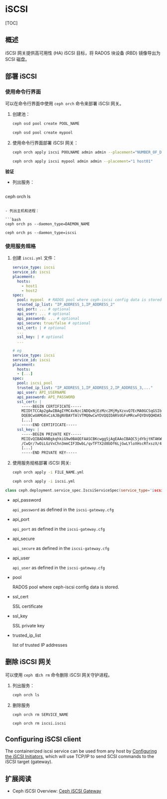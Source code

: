# iSCSI

[TOC]

## 概述

iSCSI 网关提供高可用性 (HA) iSCSI 目标，将 RADOS 块设备 (RBD) 镜像导出为 SCSI 磁盘。

## 部署 iSCSI

### 使用命令行界面

可以在命令行界面中使用 `ceph orch` 命令来部署 iSCSI 网关。

1. 创建池：

   ```bash
   ceph osd pool create POOL_NAME
   
   ceph osd pool create mypool
   ```

2. 使用命令行界面部署 iSCSI 网关：

   ```bash
   ceph orch apply iscsi POOLNAME admin admin --placement="NUMBER_OF_DAEMONS HOST_NAME_1 HOST_NAME_2"
   
   ceph orch apply iscsi mypool admin admin --placement="1 host01"
   ```


**验证**

- 列出服务：

  ```bash
ceph orch ls
  ```

- 列出主机和进程：	

  ```bash
ceph orch ps --daemon_type=DAEMON_NAME
  
  ceph orch ps --daemon_type=iscsi
  ```
### 使用服务规格

1. 创建 `iscsi.yml` 文件：

   ```yaml
   service_type: iscsi
   service_id: iscsi
   placement:
     hosts:
       - host1
       - host2
   spec:
     pool: mypool  # RADOS pool where ceph-iscsi config data is stored.
     trusted_ip_list: "IP_ADDRESS_1,IP_ADDRESS_2"
     api_port: ... # optional
     api_user: ... # optional
     api_password: ... # optional
     api_secure: true/false # optional
     ssl_cert: | # optional
     ...
     ssl_key: | # optional
     ...
   
   # eg
   service_type: iscsi
   service_id: iscsi
   placement:
     hosts:
     - [...]
   spec:
     pool: iscsi_pool
     trusted_ip_list: "IP_ADDRESS_1,IP_ADDRESS_2,IP_ADDRESS_3,..."
     api_user: API_USERNAME
     api_password: API_PASSWORD
     ssl_cert: |
       -----BEGIN CERTIFICATE-----
       MIIDtTCCAp2gAwIBAgIYMC4xNzc1NDQxNjEzMzc2MjMyXzxvQ7EcMA0GCSqGSIb3
       DQEBCwUAMG0xCzAJBgNVBAYTAlVTMQ0wCwYDVQQIDARVdGFoMRcwFQYDVQQHDA5T
       [...]
       -----END CERTIFICATE-----
     ssl_key: |
       -----BEGIN PRIVATE KEY-----
       MIIEvQIBADANBgkqhkiG9w0BAQEFAASCBKcwggSjAgEAAoIBAQC5jdYbjtNTAKW4
       /CwQr/7wOiLGzVxChn3mmCIF3DwbL/qvTFTX2d8bDf6LjGwLYloXHscRfxszX/4h
       [...]
       -----END PRIVATE KEY-----
   ```
   
2. 使用服务规格部署 iSCSI 网关:

   ```bash
   ceph orch apply -i FILE_NAME.yml
   
   ceph orch apply -i iscsi.yml
   ```

```c++
class ceph.deployment.service_spec.IscsiServiceSpec(service_type='iscsi', service_id=None, pool=None, trusted_ip_list=None, api_port=None, api_user=None, api_password=None, api_secure=None, ssl_cert=None, ssl_key=None, placement=None, unmanaged=False, preview_only=False, config=None, networks=None, extra_container_args=None, custom_configs=None)
```

- api_password

  `api_password` as defined in the `iscsi-gateway.cfg`

- api_port

  `api_port` as defined in the `iscsi-gateway.cfg`

- api_secure

  `api_secure` as defined in the `iscsi-gateway.cfg`

- api_user

  `api_user` as defined in the `iscsi-gateway.cfg`

- pool

  RADOS pool where ceph-iscsi config data is stored.

- ssl_cert

  SSL certificate

- ssl_key

  SSL private key

- trusted_ip_list

  list of trusted IP addresses

## 删除 iSCSI 网关

可以使用 `ceph 或ch rm` 命令删除 iSCSI 网关守护进程。

1. 列出服务：

   ```bash
   ceph orch ls
   ```

2. 删除服务

      ```bash
      ceph orch rm SERVICE_NAME
      
      ceph orch rm iscsi.iscsi
      ```



## Configuring iSCSI client

The containerized iscsi service can be used from any host by [Configuring the iSCSI Initiators](https://docs.ceph.com/en/latest/rbd/iscsi-initiators/#configuring-the-iscsi-initiators), which will use TCP/IP to send SCSI commands to the iSCSI target (gateway).

## 扩展阅读

- Ceph iSCSI Overview: [Ceph iSCSI Gateway](https://docs.ceph.com/en/latest/rbd/iscsi-overview/#ceph-iscsi)